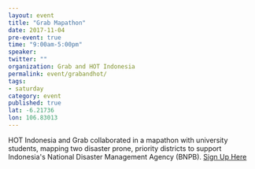 ```yaml
---
layout: event
title: "Grab Mapathon"
date: 2017-11-04
pre-event: true
time: "9:00am-5:00pm"
speaker:
twitter: ""
organization: Grab and HOT Indonesia
permalink: event/grabandhot/
tags:
- saturday
category: event
published: true
lat: -6.21736
lon: 106.83013
---
```


HOT Indonesia and Grab collaborated in a mapathon with university students, mapping two disaster prone, priority districts to support Indonesia's National Disaster Management Agency (BNPB).
[Sign Up Here](https://www.eventbrite.com/e/buat-perubahan-grab-hot-mapathon-tickets-39117758268)
